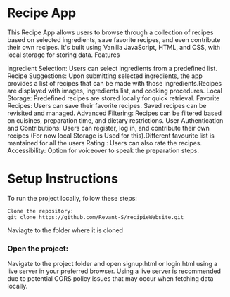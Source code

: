 # Recipe App

This Recipe App allows users to browse through a collection of recipes based on selected ingredients, save favorite recipes, and even contribute their own recipes. It's built using Vanilla JavaScript, HTML, and CSS, with local storage for storing data.
Features

Ingredient Selection:
    Users can select ingredients from a predefined list.
Recipe Suggestions:
    Upon submitting selected ingredients, the app provides a list of recipes that can be made with those ingredients.Recipes are displayed with images, ingredients list, and cooking procedures.
    Local Storage:
        Predefined recipes are stored locally for quick retrieval.
    Favorite Recipes:
        Users can save their favorite recipes.
        Saved recipes can be revisited and managed.
    Advanced Filtering:
        Recipes can be filtered based on cuisines, preparation time, and dietary restrictions.
    User Authentication and Contributions:
        Users can register, log in, and contribute their own recipes (For now local Storage is Used for this).Different favourite list is mantained for all the users
    Rating :
        Users can also rate the recipes.
    Accessibility:
        Option for voiceover to speak the preparation steps.

# Setup Instructions

To run the project locally, follow these steps:

    Clone the repository:
    git clone https://github.com/Revant-S/recipieWebsite.git

Naviagte to the folder where it is cloned

### Open the project:

Navigate to the project folder and open signup.html or login.html using a live server in your preferred browser.
Using a live server is recommended due to potential CORS policy issues that may occur when fetching data locally.
